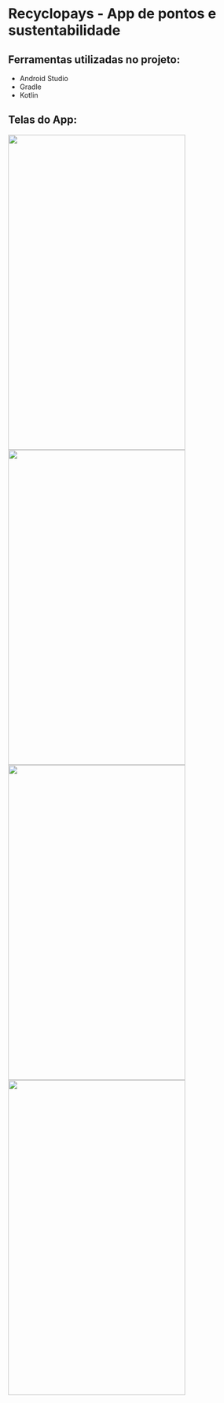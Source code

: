 # Recyclopays - App de pontos e sustentabilidade

## Ferramentas utilizadas no projeto:
- Android Studio
- Gradle
- Kotlin

## Telas do App:
<div class='icon'>
  <img src="https://github.com/pedrokli/Recyclopays/assets/109765945/1fcdcca8-bb95-4999-8f08-c9ebd4ee5277" width="360" height="640"/>
  <img src="https://github.com/pedrokli/Recyclopays/assets/109765945/e02de3ab-6592-45e6-9797-49fcbc085471" width="360" height="640"/>
  <img src="https://github.com/pedrokli/Recyclopays/assets/109765945/9685c56b-157d-4f5a-81b4-b3979168c2ff" width="360" height="640"/>
  <img src="https://github.com/pedrokli/Recyclopays/assets/109765945/43cf7fea-5ba8-4710-8337-bbdbcc34380d" width="360" height="640"/>
</div>
